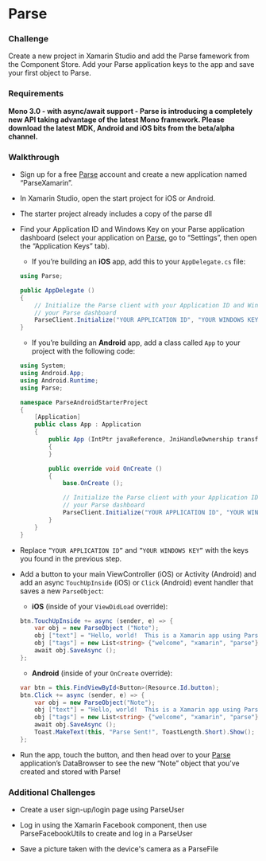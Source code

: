 # Parse

### Challenge

Create a new project in Xamarin Studio and add the Parse famework from the Component Store.  Add your Parse application keys to the app and save your first object to Parse.

### Requirements

<b>Mono 3.0 - with async/await support - Parse is introducing a completely new API taking advantage of the latest Mono framework. Please download the latest MDK, Android and iOS bits from the beta/alpha channel.</b>

### Walkthrough

* Sign up for a free [Parse](http://www.parse.com) account and create a new application named “ParseXamarin”.
* In Xamarin Studio, open the start project for iOS or Android.
* The starter project already includes a copy of the parse dll
* Find your Application ID and Windows Key on your Parse application dashboard (select your application on [Parse](https://parse.com/apps), go to “Settings”, then open the “Application Keys” tab).
	* If you’re building an **iOS** app, add this to your `AppDelegate.cs` file:
	
	```C#
	using Parse;
	```
	
	```C#
	public AppDelegate ()
	{
		// Initialize the Parse client with your Application ID and Windows Key found on
		// your Parse dashboard
		ParseClient.Initialize("YOUR APPLICATION ID", "YOUR WINDOWS KEY");
	}
	```
	* If you’re building an **Android** app, add a class called `App` to your project with the following code:

	
	```C#
	using System;
	using Android.App;
	using Android.Runtime;
	using Parse;

	namespace ParseAndroidStarterProject
	{
		[Application]
		public class App : Application
		{
			public App (IntPtr javaReference, JniHandleOwnership transfer) : base(javaReference, transfer)
			{
			}

			public override void OnCreate ()
			{
				base.OnCreate ();

				// Initialize the Parse client with your Application ID and Windows Key found on
				// your Parse dashboard
				ParseClient.Initialize("YOUR APPLICATION ID", "YOUR WINDOWS KEY");
			}
		}
	}
	```
* Replace `”YOUR APPLICATION ID”` and `”YOUR WINDOWS KEY”` with the keys you found in the previous step.
* Add a button to your main ViewController (iOS) or Activity (Android) and add an async `TouchUpInside` (iOS) or `Click` (Android) event handler that saves a new `ParseObject`:
	* **iOS** (inside of your `ViewDidLoad` override):
	
	```C#
	btn.TouchUpInside += async (sender, e) => {
		var obj = new ParseObject ("Note");
		obj ["text"] = "Hello, world!  This is a Xamarin app using Parse!";
		obj ["tags"] = new List<string> {"welcome", "xamarin", "parse"};
		await obj.SaveAsync ();
	};
	```
	* **Android** (inside of your `OnCreate` override):

	```C#
	var btn = this.FindViewById<Button>(Resource.Id.button);
	btn.Click += async (sender, e) => {
		var obj = new ParseObject("Note");
		obj ["text"] = "Hello, world!  This is a Xamarin app using Parse!";
		obj ["tags"] = new List<string> {"welcome", "xamarin", "parse"};
		await obj.SaveAsync ();
		Toast.MakeText(this, "Parse Sent!", ToastLength.Short).Show();			
	};
	```
* Run the app, touch the button, and then head over to your [Parse](https://parse.com/apps) application’s DataBrowser to see the new “Note” object that you’ve created and stored with Parse!

### Additional Challenges

* Create a user sign-up/login page using ParseUser

* Log in using the Xamarin Facebook component, then use ParseFacebookUtils to create and log in a ParseUser
 
* Save a picture taken with the device's camera as a ParseFile
